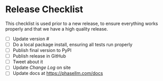 # Release Checklist

This checklist is used prior to a new release, to ensure everything works properly and that we have a high quality release.

- [ ] Update version #
- [ ] Do a local package install, ensuring all tests run properly
- [ ] Publish final version to PyPI
- [ ] Publish release in GitHub
- [ ] Tweet about it
- [ ] Update *Change Log* on site
- [ ] Update docs at https://phasellm.com/docs 
